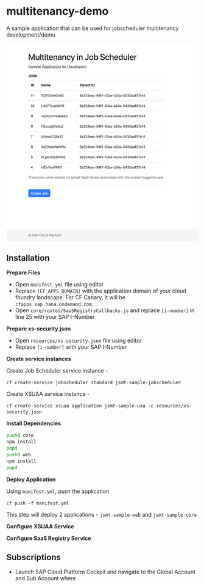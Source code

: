 # multitenancy-demo
A sample application that can be used for jobscheduler multitenancy development/demo

![application screenshot](images/app.png)

## Installation

**Prepare Files**

- Open `manifest.yml` file using editor
- Replace `[CF_APPS_DOMAIN]` with the application domain of your cloud foundry landscape. For CF Canary, it will be `cfapps.sap.hana.ondemand.com`.
- Open `core/routes/SaaSRegistryCallbacks.js` and replace `[i-number]` in line 25 with your SAP I-Number

**Prepare xs-security.json**

- Open `resources/xs-security.json` file using editor
- Replace `[i-number]` with your SAP I-Number

**Create service instances**

Create Job Scheduler service instance - 

    cf create-service jobscheduler standard jsmt-sample-jobscheduler

Create XSUAA service instance - 

    cf create-service xsuaa application jsmt-sample-uaa -c resources/xs-security.json


**Install Dependencies**

```sh
pushd core
npm install
popd
pushd web
npm install
popd
```

**Deploy Application**

Using `manifest.yml`, push the application

    cf push -f manifest.yml

This step will deploy 2 applications - `jsmt-sample-web` and `jsmt-sample-core`

**Configure XSUAA Service**

**Configure SaaS Registry Service**

## Subscriptions

* Launch SAP Cloud Platform Cockpit and navigate to the Global Account and Sub Account where 